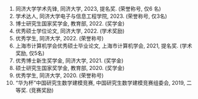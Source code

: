 
<ol>


  <li> 同济大学学术先锋, 同济大学, 2023, 提名奖. (荣誉称号, 仅6 名)  </li>
    <li> 学术达人, 同济大学电子与信息工程学院, 2023. (荣誉称号, 仅3名) </li>
    


  <li> 博士研究生国家奖学金, 教育部, 2022. (奖学金) </li>
    <li> 优秀硕士学位论文, 同济大学, 2022. (学术奖励) </li>
      <li> 优秀学生, 同济大学, 2022. (荣誉称号) </li>

 
  <li> 上海市计算机学会优秀硕士毕业论文, 上海市计算机学会, 2021, 提名奖. (学术奖励, 仅5名) </li>





  <li> 优秀博士新生奖学金, 同济大学, 2021. (奖学金) </li>


  <li> 硕士研究生国家奖学金, 教育部, 2020. (奖学金) </li>
  <li> 优秀学生, 同济大学, 2020. (荣誉称号) </li>

  <li> “华为杯”中国研究生数学建模竞赛, 中国研究生数学建模竞赛组委会, 2019, 二等奖. (竞赛奖励) </li>


</ol>
